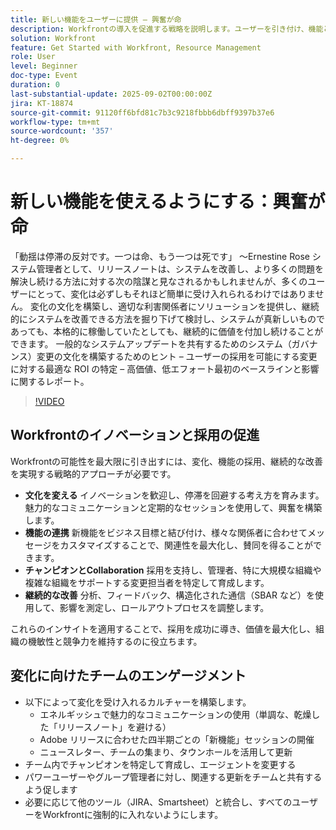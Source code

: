 ```yaml
---
title: 新しい機能をユーザーに提供 – 興奮が命
description: Workfrontの導入を促進する戦略を説明します。ユーザーを引き付け、機能とビジネス目標を関連付け、分析を使用してロールアウトを改善します。
solution: Workfront
feature: Get Started with Workfront, Resource Management
role: User
level: Beginner
doc-type: Event
duration: 0
last-substantial-update: 2025-09-02T00:00:00Z
jira: KT-18874
source-git-commit: 91120ff6bfd81c7b3c9218fbbb6dbff9397b37e6
workflow-type: tm+mt
source-wordcount: '357'
ht-degree: 0%

---
```



# 新しい機能を使えるようにする：興奮が命

「動揺は停滞の反対です。一つは命、もう一つは死です」 ～Ernestine Rose システム管理者として、リリースノートは、システムを改善し、より多くの問題を解決し続ける方法に対する次の陰謀と見なされるかもしれませんが、多くのユーザーにとって、変化は必ずしもそれほど簡単に受け入れられるわけではありません。 変化の文化を構築し、適切な利害関係者にソリューションを提供し、継続的にシステムを改善できる方法を掘り下げて検討し、システムが真新しいものであっても、本格的に稼働していたとしても、継続的に価値を付加し続けることができます。 一般的なシステムアップデートを共有するためのシステム（ガバナンス）変更の文化を構築するためのヒント – ユーザーの採用を可能にする変更に対する最適な ROI の特定 – 高価値、低エフォート最初のベースラインと影響に関するレポート。

>[!VIDEO](https://video.tv.adobe.com/v/3471539/?learn=on&enablevpops&captions=jpn)

## Workfrontのイノベーションと採用の促進

Workfrontの可能性を最大限に引き出すには、変化、機能の採用、継続的な改善を実現する戦略的アプローチが必要です。

* **文化を変える** イノベーションを歓迎し、停滞を回避する考え方を育みます。魅力的なコミュニケーションと定期的なセッションを使用して、興奮を構築します。
* **機能の連携** 新機能をビジネス目標と結び付け、様々な関係者に合わせてメッセージをカスタマイズすることで、関連性を最大化し、賛同を得ることができます。
* **チャンピオンとCollaboration** 採用を支持し、管理者、特に大規模な組織や複雑な組織をサポートする変更担当者を特定して育成します。
* **継続的な改善** 分析、フィードバック、構造化された通信（SBAR など）を使用して、影響を測定し、ロールアウトプロセスを調整します。

これらのインサイトを適用することで、採用を成功に導き、価値を最大化し、組織の機敏性と競争力を維持するのに役立ちます。

## 変化に向けたチームのエンゲージメント

* 以下によって変化を受け入れるカルチャーを構築します。
   * エネルギッシュで魅力的なコミュニケーションの使用（単調な、乾燥した「リリースノート」を避ける）
   * Adobe リリースに合わせた四半期ごとの「新機能」セッションの開催
   * ニュースレター、チームの集まり、タウンホールを活用して更新
* チーム内でチャンピオンを特定して育成し、エージェントを変更する
* パワーユーザーやグループ管理者に対し、関連する更新をチームと共有するよう促します
* 必要に応じて他のツール（JIRA、Smartsheet）と統合し、すべてのユーザーをWorkfrontに強制的に入れないようにします。
